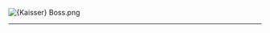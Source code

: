 ![{Kaisser} Boss.png](https://raw.githubusercontent.com/Klokinator/FE-Repo/main/Portrait%20Repository/Spriting%20Community%20OC's%20(Grouped%20by%20Artist)/Kaisser/%7BKaisser%7D%20Boss.png "{Kaisser} Boss.png")



----

